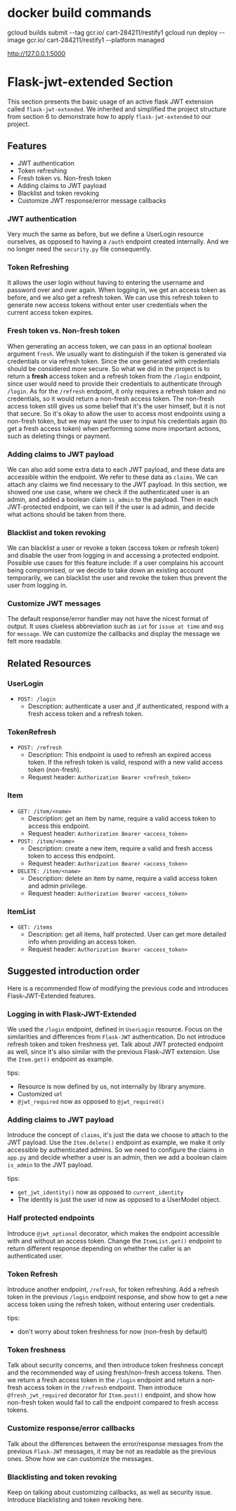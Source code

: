 # docker build commands

gcloud builds submit --tag gcr.io/	cart-284211/restify1
gcloud run deploy --image gcr.io/	cart-284211/restify1 --platform managed

http://127.0.0.1:5000
# Flask-jwt-extended Section

This section presents the basic usage of an active flask JWT extension called `flask-jwt-extended`. We inherited and simplified the project structure from section 6 to demonstrate how to apply `flask-jwt-extended` to our project. 

## Features
 - JWT authentication
 - Token refreshing
 - Fresh token vs. Non-fresh token
 - Adding claims to JWT payload
 - Blacklist and token revoking
 - Customize JWT response/error message callbacks
 
### JWT authentication

Very much the same as before, but we define a UserLogin resource ourselves, as opposed to having a `/auth` endpoint created internally. And we no longer need the `security.py` file consequently.

### Token Refreshing

It allows the user login without having to entering the username and password over and over again. When logging in, we get an access token as before, and we also get a refresh token. We can use this refresh token to generate new access tokens without enter user credentials when the current access token expires.

### Fresh token vs. Non-fresh token

When generating an access token, we can pass in an optional boolean argument `fresh`. We usually want to distinguish if the token is generated via credentials or via refresh token. Since the one generated with credentials should be considered more secure. So what we did in the project is to return a **fresh** access token and a refresh token from the `/login` endpoint, since user would need to provide their credentials to authenticate through `/login`. As for the `/refresh` endpoint, it only requires a refresh token and no credentials, so it would return a non-fresh access token. The non-fresh access token still gives us some belief that it's the user himself, but it is not that secure. So it's okay to allow the user to access most endpoints using a non-fresh token, but we may want the user to input his credentials again (to get a fresh access token) when performing some more important actions, such as deleting things or payment.

### Adding claims to JWT payload

We can also add some extra data to each JWT payload, and these data are accessible within the endpoint. We refer to these data as `claims`. We can attach any claims we find necessary to the JWT payload. In this section, we showed one use case, where we check if the authenticated user is an admin, and added a boolean claim `is_admin` to the payload. Then in each JWT-protected endpoint, we can tell if the user is ad admin, and decide what actions should be taken from there.

### Blacklist and token revoking

We can blacklist a user or revoke a token (access token or refresh token) and disable the user from logging in and accessing a protected endpoint. Possible use cases for this feature include: if a user complains his account being compromised, or we decide to take down an existing account temporarily, we can blacklist the user and revoke the token thus prevent the user from logging in.

### Customize JWT messages

The default response/error handler may not have the nicest format of output. It uses clueless abbreviation such as `iat` for `issue at time` and `msg` for `message`. We can customize the callbacks and display the message we felt more readable.
 
## Related Resources

### UserLogin

- `POST: /login`
    - Description: authenticate a user and ,if authenticated, respond with a fresh access token and a refresh token.

### TokenRefresh

- `POST: /refresh`
    - Description: This endpoint is used to refresh an expired access token. If the refresh token is valid, respond with a new valid access token (non-fresh). 
    - Request header: `Authorization Bearer <refresh_token>`    

### Item

- `GET: /item/<name>`
    - Description: get an item by name, require a valid access token to access this endpoint.
    - Request header: `Authorization Bearer <access_token>`
- `POST: /item/<name>`
    - Description: create a new item, require a valid and fresh access token to access this endpoint.
    - Request header: `Authorization Bearer <access_token>`
- `DELETE: /item/<name>`
    - Description: delete an item by name, require a valid access token and admin privilege.
    - Request header: `Authorization Bearer <access_token>`
    
### ItemList

- `GET: /items`
    - Description: get all items, half protected. User can get more detailed info when providing an access token.  
    - Request header: `Authorization Bearer <access_token>`

## Suggested introduction order

Here is a recommended flow of modifying the previous code and introduces Flask-JWT-Extended features.

### Logging in with Flask-JWT-Extended

We used the `/login` endpoint, defined in `UserLogin` resource. Focus on the similarities and differences from `Flask-JWT` authentication. Do not introduce refresh token and token freshness yet. Talk about JWT protected endpoint as well, since it's also similar with the previous Flask-JWT extension. Use the `Item.get()` endpoint as example.

tips:
- Resource is now defined by us, not internally by library anymore.
- Customized url
- `@jwt_required` now as opposed to `@jwt_required()`

### Adding claims to JWT payload

Introduce the concept of `claims`, it's just the data we choose to attach to the JWT payload. Use the `Item.delete()` endpoint as example, we make it only accessible by authenticated admins. So we need to configure the claims in `app.py` and decide whether a user is an admin, then we add a boolean claim `is_admin` to the JWT payload.

tips:
- `get_jwt_identity()` now as opposed to `current_identity`
- The identity is just the user id now as opposed to a UserModel object.

### Half protected endpoints

Introduce `@jwt_optional` decorator, which makes the endpoint accessible with and without an access token. Change the `ItemList.get()` endpoint to return different response depending on whether the caller is an authenticated user.

### Token Refresh

Introduce another endpoint, `/refresh`, for token refreshing. Add a refresh token in the previous `/login` endpoint response, and show how to get a new access token using the refresh token, without entering user credentials.

tips:
- don't worry about token freshness for now (non-fresh by default)

### Token freshness

Talk about security concerns, and then introduce token freshness concept and the recommended way of using fresh/non-fresh access tokens. Then we return a fresh access token in the `/login` endpoint and return a non-fresh access token in the `/refresh` endpoint. Then introduce `@fresh_jwt_required` decorator for `Item.post()` endpoint, and show how non-fresh token would fail to call the endpoint compared to fresh access tokens.

### Customize response/error callbacks

Talk about the differences between the error/response messages from the previous `Flask-JWT` messages, it may be not as readable as the previous ones. Show how we can customize the messages.

### Blacklisting and token revoking

Keep on talking about customizing callbacks, as well as security issue. Introduce blacklisting and token revoking here. 